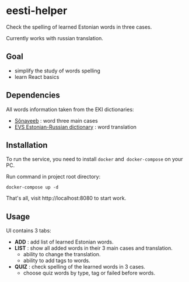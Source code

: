# eesti-helper
Check the spelling of learned Estonian words in three cases.

Currently works with russian translation.

## Goal
- simplify the study of words spelling
- learn React basics

## Dependencies
All words information taken from the EKI dictionaries:
- [Sõnaveeb](https://sonaveeb.ee/) : word three main cases
- [EVS Estonian-Russian dictionary](http://portaal.eki.ee/dict/evs/) : word translation

## Installation
To run the service, you need to install `docker` and` docker-compose` on your PC.

Run command in project root directory:
```
docker-compose up -d
```
That's all, visit http://localhost:8080 to start work.

## Usage
UI contains 3 tabs:
- **ADD** : add list of learned Estonian words.
- **LIST** : show all added words in their 3 main cases and translation.
  - ability to change the translation.
  - ability to add tags to words.
- **QUIZ** : check spelling of the learned words in 3 cases.
  - choose quiz words by type, tag or failed before words.
